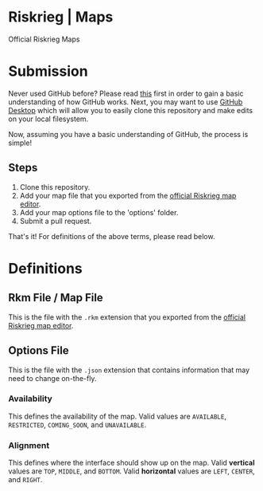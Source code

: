 # Riskrieg | Maps
Official Riskrieg Maps

# Submission

Never used GitHub before? Please read [this](https://guides.github.com/activities/hello-world/) first in order to gain a basic understanding of how GitHub works.
Next, you may want to use [GitHub Desktop](https://desktop.github.com/) which will allow you to easily clone this repository and make edits on your local filesystem.

Now, assuming you have a basic understanding of GitHub, the process is simple!

## Steps

1. Clone this repository.
2. Add your map file that you exported from the [official Riskrieg map editor](https://github.com/Riskrieg/map-editor).
3. Add your map options file to the 'options' folder.
4. Submit a pull request.

That's it! For definitions of the above terms, please read below.


# Definitions

## Rkm File / Map File
This is the file with the `.rkm` extension that you exported from the [official Riskrieg map editor](https://github.com/Riskrieg/map-editor).


## Options File
This is the file with the `.json` extension that contains information that may need to change on-the-fly.

### Availability
This defines the availability of the map. Valid values are `AVAILABLE`, `RESTRICTED`, `COMING_SOON`, and `UNAVAILABLE`.

### Alignment
This defines where the interface should show up on the map.
Valid **vertical** values are `TOP`, `MIDDLE`, and `BOTTOM`.
Valid **horizontal** values are `LEFT`, `CENTER`, and `RIGHT`.
